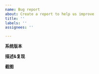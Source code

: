 ```yaml
---
name: Bug report
about: Create a report to help us improve
title: ''
labels: ''
assignees: ''

---
```


**系统版本**

**描述&复现**

**截图**
